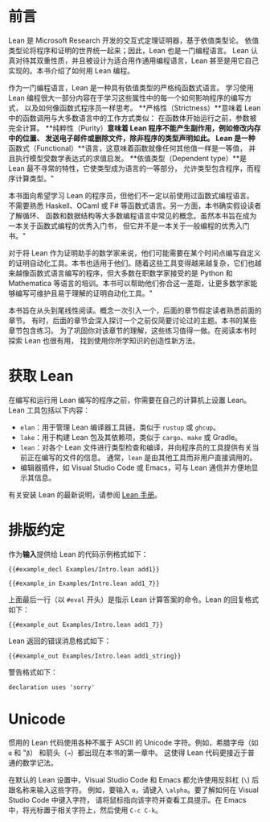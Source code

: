 <!--
# Introduction
-->

# 前言

<!--
Lean is an interactive theorem prover developed at Microsoft Research, based on dependent type theory.
Dependent type theory unites the worlds of programs and proofs; thus, Lean is also a programming language.
Lean takes its dual nature seriously, and it is designed to be suitable for use as a general-purpose programming language—Lean is even implemented in itself.
This book is about writing programs in Lean.
-->

Lean 是 Microsoft Research 开发的交互式定理证明器，基于依值类型论。
依值类型论将程序和证明的世界统一起来；因此，Lean 也是一门编程语言。
Lean 认真对待其双重性质，并且被设计为适合用作通用编程语言，Lean
甚至是用它自己实现的。本书介绍了如何用 Lean 编程。

<!--
When viewed as a programming language, Lean is a strict pure functional language with dependent types.
A large part of learning to program with Lean consists of learning how each of these attributes affects the way programs are written, and how to think like a functional programmer.
_Strictness_ means that function calls in Lean work similarly to the way they do in most languages: the arguments are fully computed before the function's body begins running.
_Purity_ means that Lean programs cannot have side effects such as modifying locations in memory, sending emails, or deleting files without the program's type saying so.
Lean is a _functional_ language in the sense that functions are first-class values like any other and that the execution model is inspired by the evaluation of mathematical expressions.
_Dependent types_, which are the most unusual feature of Lean, make types into a first-class part of the language, allowing types to contain programs and programs to compute types.
-->

作为一门编程语言，Lean 是一种具有依值类型的严格纯函数式语言。
学习使用 Lean 编程很大一部分内容在于学习这些属性中的每一个如何影响程序的编写方式，
以及如何像函数式程序员一样思考。
**严格性（Strictness）**意味着 Lean 中的函数调用与大多数语言中的工作方式类似：
在函数体开始运行之前，参数被完全计算。
**纯粹性（Purity）**意味着 Lean 程序不能产生副作用，例如修改内存中的位置、
发送电子邮件或删除文件，除非程序的类型声明如此。
Lean 是一种**函数式（Functional）**语言，这意味着函数就像任何其他值一样是一等值，
并且执行模型受数学表达式的求值启发。
**依值类型（Dependent type）**是 Lean 最不寻常的特性，它使类型成为语言的一等部分，
允许类型包含程序，而程序计算类型。"

<!--
This book is intended for programmers who want to learn Lean, but who have not necessarily used a functional programming language before.
Familiarity with functional languages such as Haskell, OCaml, or F# is not required.
On the other hand, this book does assume knowledge of concepts like loops, functions, and data structures that are common to most programming languages.
While this book is intended to be a good first book on functional programming, it is not a good first book on programming in general.
-->

本书面向希望学习 Lean 的程序员，但他们不一定以前使用过函数式编程语言。
不需要熟悉 Haskell、OCaml 或 F# 等函数式语言。另一方面，本书确实假设读者了解循环、
函数和数据结构等大多数编程语言中常见的概念。虽然本书旨在成为一本关于函数式编程的优秀入门书，
但它并不是一本关于一般编程的优秀入门书。"

<!--
Mathematicians who are using Lean as a proof assistant will likely need to write custom proof automation tools at some point.
This book is also for them.
As these tools become more sophisticated, they begin to resemble programs in functional languages, but most working mathematicians are trained in languages like Python and Mathematica.
This book can help bridge the gap, empowering more mathematicians to write maintainable and understandable proof automation tools.
-->

对于将 Lean 作为证明助手的数学家来说，他们可能需要在某个时间点编写自定义的证明自动化工具。本书也适用于他们。随着这些工具变得越来越复杂，它们也越来越像函数式语言编写的程序，但大多数在职数学家接受的是 Python 和 Mathematica 等语言的培训。本书可以帮助他们弥合这一差距，让更多数学家能够编写可维护且易于理解的证明自动化工具。"

<!--
This book is intended to be read linearly, from the beginning to the end.
Concepts are introduced one at a time, and later sections assume familiarity with earlier sections.
Sometimes, later chapters will go into depth on a topic that was only briefly addressed earlier on.
Some sections of the book contain exercises.
These are worth doing, in order to cement your understanding of the section.
It is also useful to explore Lean as you read the book, finding creative new ways to use what you have learned.
-->

本书旨在从头到尾线性阅读。概念一次引入一个，后面的章节假定读者熟悉前面的章节。
有时，后面的章节会深入探讨一个之前仅简要讨论过的主题。本书的某些章节包含练习。
为了巩固你对该章节的理解，这些练习值得一做。在阅读本书时探索 Lean 也很有用，
找到使用你所学知识的创造性新方法。

<!--
# Getting Lean
-->

# 获取 Lean

<!--
Before writing and running programs written in Lean, you'll need to set up Lean on your own computer.
The Lean tooling consists of the following:
-->

在编写和运行用 Lean 编写的程序之前，你需要在自己的计算机上设置 Lean。Lean 工具包括以下内容：

<!--
 * `elan` manages the Lean compiler toolchains, similarly to `rustup` or `ghcup`.
 * `lake` builds Lean packages and their dependencies, similarly to `cargo`, `make`, or Gradle.
 * `lean` type checks and compiles individual Lean files as well as providing information to programmer tools about files that are currently being written.
   Normally, `lean` is invoked by other tools rather than directly by users.
 * Plugins for editors, such as Visual Studio Code or Emacs, that communicate with `lean` and present its information conveniently.
-->

* `elan`：用于管理 Lean 编译器工具链，类似于 `rustup` 或 `ghcup`。
* `lake`：用于构建 Lean 包及其依赖项，类似于 `cargo`、`make` 或 Gradle。
* `lean`：对各个 Lean 文件进行类型检查和编译，并向程序员的工具提供有关当前正在编写的文件的信息。
  通常，`lean` 是由其他工具而非用户直接调用的。
* 编辑器插件，如 Visual Studio Code 或 Emacs，可与 Lean 通信并方便地显示其信息。

<!--
Please refer to the [Lean manual](https://lean-lang.org/lean4/doc/quickstart.html) for up-to-date instructions for installing Lean.
-->

有关安装 Lean 的最新说明，请参阅 [Lean 手册](https://lean-lang.org/lean4/doc/quickstart.html)。

<!--
# Typographical Conventions
-->

# 排版约定

<!--
Code examples that are provided to Lean as _input_ are formatted like this:
-->

作为**输入**提供给 Lean 的代码示例格式如下：

```lean
{{#example_decl Examples/Intro.lean add1}}

{{#example_in Examples/Intro.lean add1_7}}
```

<!--
The last line above (beginning with `#eval`) is a command that instructs Lean to calculate an answer.
Lean's replies are formatted like this:
-->

上面最后一行（以 `#eval` 开头）是指示 Lean 计算答案的命令。Lean 的回复格式如下：

```output info
{{#example_out Examples/Intro.lean add1_7}}
```

<!--
Error messages returned by Lean are formatted like this:
-->

Lean 返回的错误消息格式如下：

```output error
{{#example_out Examples/Intro.lean add1_string}}
```

<!--
Warnings are formatted like this:
-->

警告格式如下：

```output warning
declaration uses 'sorry'
```

# Unicode

<!--
Idiomatic Lean code makes use of a variety of Unicode characters that are not part of ASCII.
For instance, Greek letters like `α` and `β` and the arrow `→` both occur in the first chapter of this book.
This allows Lean code to more closely resemble ordinary mathematical notation.
-->

惯用的 Lean 代码使用各种不属于 ASCII 的 Unicode 字符。例如，希腊字母（如 `α` 和 "`β`）
和箭头（`→`）都出现在本书的第一章中。
这使得 Lean 代码更接近于普通的数学记法。

<!--
With the default Lean settings, both Visual Studio Code and Emacs allow these characters to be typed with a backslash (`\`) followed by a name.
For example, to enter `α`, type `\alpha`.
To find out how to type a character in Visual Studio Code, point the mouse at it and look at the tooltip.
In Emacs, use `C-c C-k` with point on the character in question.
-->

在默认的 Lean 设置中，Visual Studio Code 和 Emacs 都允许使用反斜杠 (`\`) 后跟名称来输入这些字符。
例如，要输入 `α`，请键入 `\alpha`。要了解如何在 Visual Studio Code 中键入字符，
请将鼠标指向该字符并查看工具提示。在 Emacs 中，将光标置于相关字符上，然后使用 `C-c C-k`。
